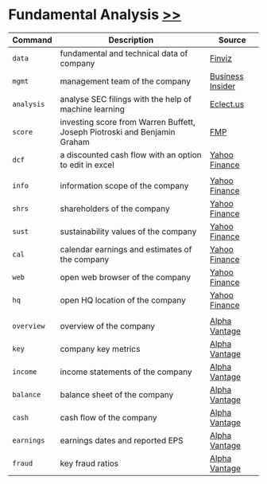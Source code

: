 # Fundamental Analysis [>>](https://gamestonkterminal.github.io/GamestonkTerminal/stocks/fundamental_analysis/)

Command|Description|Source
----- | ---------| ---------
`data`      |fundamental and technical data of company | [Finviz](https://finviz.com/)
`mgmt`          |management team of the company | [Business Insider](https://markets.businessinsider.com/)
`analysis`      |analyse SEC filings with the help of machine learning |[Eclect.us](https://eclect.us/)
`score`         |investing score from Warren Buffett, Joseph Piotroski and Benjamin Graham | [FMP](https://financialmodelingprep.com/)
`dcf`           |a discounted cash flow with an option to edit in excel |[Yahoo Finance](https://finance.yahoo.com/)
||
`info`          |information scope of the company |[Yahoo Finance](https://finance.yahoo.com/)
`shrs`          |shareholders of the company |[Yahoo Finance](https://finance.yahoo.com/)
`sust`          |sustainability values of the company |[Yahoo Finance](https://finance.yahoo.com/)
`cal`           |calendar earnings and estimates of the company |[Yahoo Finance](https://finance.yahoo.com/)
`web`           |open web browser of the company |[Yahoo Finance](https://finance.yahoo.com/)
`hq`            |open HQ location of the company |[Yahoo Finance](https://finance.yahoo.com/)
||
`overview`      |overview of the company | [Alpha Vantage](https://www.alphavantage.co/)
`key`           |company key metrics | [Alpha Vantage](https://www.alphavantage.co/)
`income`        |income statements of the company | [Alpha Vantage](https://www.alphavantage.co/)
`balance`       |balance sheet of the company | [Alpha Vantage](https://www.alphavantage.co/)
`cash`          |cash flow of the company | [Alpha Vantage](https://www.alphavantage.co/)
`earnings`      |earnings dates and reported EPS | [Alpha Vantage](https://www.alphavantage.co/)
`fraud`         |key fraud ratios | [Alpha Vantage](https://www.alphavantage.co/)
